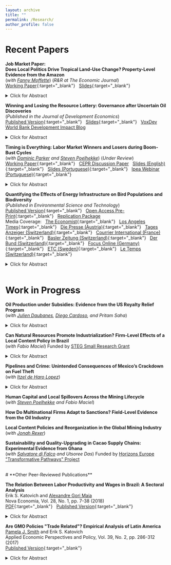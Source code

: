 ```yaml
---
layout: archive
title: ""
permalink: /Research/
author_profile: false
---
```

# **Recent Papers**<br/> 

**Job Market Paper:**<br/> 
**Does Local Politics Drive Tropical Land-Use Change? Property-Level Evidence from the Amazon** <br/> (_with [Fanny Moffette](https://fannymoffette.com/)_) (_R&R at The Economic Journal_) <br/> [Working Paper](/files/Katovich_Moffette_Local_Politics_of_Land_Use.pdf){:target="_blank"} &nbsp; [Slides](/files/Katovich_LandUse_90MinuteSlides.pdf){:target="_blank"}
<details><summary>Click for Abstract</summary><font size="-1">Land conversion to agriculture is a defining environmental challenge for tropical regions. We construct a novel panel dataset of land-use changes on the properties of municipal politicians and campaign donors in the Brazilian Amazon to assess channels through which local politics may drive land conversion. Estimating event studies around close mayoral elections, we find that large landholders significantly increase soy cultivation while the candidate they donated to is in office. This suggests landholders invest in political influence to overcome barriers to agricultural intensification. In turn, mayors who receive landholder donations govern in favor of agriculture – increasing spending on agricultural promotion and distribution of rural credit. While agricultural promotion "returns the favor" for mayors’ donors, it is not precisely targeted. We document large spillovers onto non-donor properties, resulting in increased deforestation and environmental violations. Results reveal how patronage and special interests drive land-use change and deforestation in the Amazon.  </font>
<br/>
</details>

**Winning and Losing the Resource Lottery: Governance after Uncertain Oil Discoveries** <br/> (_Published in the Journal of Development Economics_) <br/>
[Published Version](https://www.sciencedirect.com/science/article/pii/S0304387823001608?dgcid=SSRN_redirect_SD&ssrnid=4359168){:target="_blank"} &nbsp; [Slides](/files/Katovich_Winning_the_Resource_Lottery_Slides.pdf){:target="_blank"} &nbsp; [VoxDev](https://voxdev.org/topic/public-economics/unpredictable-oil-discoveries-fail-deliver-local-development-benefits) &nbsp; [World Bank Development Impact Blog](https://blogs.worldbank.org/impactevaluations/governing-rocky-beginnings-resource-boom-how-do-local-governments-respond-oil) 
<details><summary>Click for Abstract</summary>
<font size="-1">Natural resource discoveries are often followed by delays and uncertain production outcomes, creating challenges for governments that anticipate resource revenues. I leverage exogenous subnational variation in offshore oil discoveries in Brazil to identify dynamic effects of discovery news and revenue shocks on local public finances, public goods provision, and politics. Municipalities where discoveries are realized enjoy significant growth in revenues and spending, but fail to improve public goods provision or stimulate economic activity. Municipalities that experience discovery announcements but never receive windfalls suffer long-term declines in revenues, investment, and public goods provision relative to never-treated controls. I show that electoral responses underlie these dynamics: discovery announcements draw less-educated candidates into local politics, and shortfalls between anticipated and realized oil revenues increase political turnover. Findings highlight discovery uncertainty as a fundamental resource governance challenge, and reveal mismanagement of windfalls and adjustment costs after disappointment as two faces of the Resource Curse.</font>
 <br/>
</details>

**Timing is Everything: Labor Market Winners and Losers during Boom-Bust Cycles**  <br/> (_with [Dominic Parker](https://aae.wisc.edu/dparker/) and [Steven Poelhekke](https://sites.google.com/site/stevenpoelhekke/)_) (_Under Review_) <br/> [Working Paper](/files/Katovich_Parker_Poelhekke_TimingIsEverything.pdf){:target="_blank"} &nbsp; [CEPR Discussion Paper](https://cepr.org/publications/dp17887) &nbsp; [Slides (English)](/files/Katovich_Timing_is_Everything_Slides.pdf){:target="_blank"} &nbsp; [Slides (Portuguese)](/files/Katovich_Ipea_Slides.pdf){:target="_blank"} &nbsp; [Ipea Webinar (Portuguese)](https://www.youtube.com/watch?v=oqSdEmHB6YA){:target="_blank"}
<details><summary>Click for Abstract</summary>
<font size="-1">Sectoral expansions and contractions require labor reallocation between declining and booming sectors. Which types of workers gain and lose during these transitions? Using linked employer-employee panel data from Brazil spanning a full boom-bust cycle in its oil sector, we find that timing of labor market entry is critical. Only highly educated workers hired at the onset of a boom reap significant earnings and employment benefits. Low-education workers and later entrants experience earnings and employment penalties, reflecting a last-in, first-out pattern. Skilled professional occupations insulate high-education early entrants during downturns, while a boom in sector-specific education erodes earnings of later entrants.</font>
<br/>
</details>

**Quantifying the Effects of Energy Infrastructure on Bird Populations and Biodiversity** <br/>  (_Published in Environmental Science and Technology_) <br/> 
[Published Version](https://pubs.acs.org/doi/10.1021/acs.est.3c03899){:target="_blank"} &nbsp; [Open Access Pre-Print](/files/Katovich_Birds_and_Energy_Infrastructure_PrePrint.pdf){:target="_blank"} &nbsp; [Replication Package](https://github.com/ekatovich/Birds_and_Energy_Infrastructure)
<br/> 
Media Coverage: &nbsp; [The Economist](https://www.economist.com/science-and-technology/2024/01/10/wind-turbines-are-friendlier-to-birds-than-oil-and-gas-drilling){:target="_blank"} &nbsp; [Los Angeles Times](https://www.latimes.com/environment/newsletter/2024-01-11/column-yes-wind-turbines-kill-birds-but-fracking-is-much-worse-boiling-point){:target="_blank"} &nbsp; [Die Presse (Austria)](https://www.diepresse.com/17998356/windraeder-schaden-den-voegeln-nicht){:target="_blank"} &nbsp; [Tages Anzeiger (Switzerland)](https://www.tagesanzeiger.ch/windenergie-vogelfreundlicher-als-foerderung-von-oel-und-gas-256597540201){:target="_blank"} &nbsp; [Courrier International (France)](https://www.courrierinternational.com/article/biodiversite-les-eoliennes-tueuses-d-oiseaux-un-argument-a-relativiser){:target="_blank"} &nbsp; [Basler Zeitung (Switzerland)](https://www.bazonline.ch/windenergie-vogelfreundlicher-als-foerderung-von-oel-und-gas-256597540201){:target="_blank"} &nbsp; [Der Bund (Switzerland)](https://www.derbund.ch/windenergie-vogelfreundlicher-als-foerderung-von-oel-und-gas-256597540201){:target="_blank"} &nbsp; [Focus Online (Germany)](https://www.focus.de/auto/elektroauto/news/windkraft-und-voegel-forscher-zeigen-was-die-tiere-wirklich-gefaehrdet_id_259578605.html){:target="_blank"} &nbsp; [ETC (Sweden)](https://www.etc.se/klimat-miljo/ny-studie-vindkraft-mindre-skadligt-foer-faaglar-aen-fossil-energi){:target="_blank"} &nbsp; [Le Temps (Switzerland)](https://www.letemps.ch/sciences/environnement/les-eoliennes-sont-moins-dangereuses-pour-les-oiseaux-que-la-production-de-petrole){:target="_blank"}
<details><summary>Click for Abstract</summary>
<font size="-1">Shale oil and gas production and wind energy generation both expanded rapidly across the United States between 2000-2020, raising concerns over impacts on wildlife. I combine longitudinal micro-data from the National Audubon Society’s Christmas Bird Count with geolocated registries of all wind turbines and shale wells constructed in the contiguous US during this period to estimate the causal effects of these contrasting types of energy infrastructure on bird populations and biodiversity – key bellwethers of ecosystem health. Results show that the onset of shale oil and gas production reduces subsequent bird population counts by 15%, even after adjusting for location and year fixed effects, weather, counting effort, and anthropic land-use changes. Wind turbines do not have any measurable impact on bird counts. Negative effects of shale are larger when wells are drilled within important bird habitats. </font>
<br/>
</details>
<br/>

# **Work in Progress**<br/>

**Oil Production under Subsidies: Evidence from the US Royalty Relief Program** <br/> (_with [Julien Daubanes](https://www.jxdaubanes.com/), [Diego Cardoso](https://www.diegoscardoso.com/), and Pritam Saha_)<br/> 
<details><summary>Click for Abstract</summary>
<font size="-1"> Supply-side climate policies are receiving increasing attention from governments. For instance, the US is currently considering a major overhaul of rules governing oil extraction on federal lands – which have remained unchanged for nearly a century. We exploit lease-level variation introduced by a temporary royalty relief policy in 2020 to estimate the effects of changes in oil extraction taxes on drilling activity, oil and gas production, and royalty revenues. We assemble a month-lease panel covering drilling and production on all federal oil and gas leases in the contiguous United States between 2005-2022 that accounts for allocation agreements across leases. Using a difference-in-differences strategy that compares outcomes on leases approved for royalty relief with similar untreated leases, we find that royalty reductions lead to immediate increases in the number of producing wells (extensive margin), but also in production from already active wells (intensive margin). Evidence of an intensive-margin response differs from previous studies focused on conventional oil production, suggesting unconventional leases may be more reactive in the short run. Our estimates allow us to quantify the effects of proposed US oil extraction tax reforms on oil and gas production, public revenues, and carbon emissions. </font>
<br/>
</details> 

**Can Natural Resources Promote Industrialization? Firm-Level Effects of a Local Content Policy in Brazil** <br/>
(_with Fabio Maciel_) Funded by [STEG Small Research Grant](https://steg.cepr.org/projects/can-natural-resources-promote-industrialisation-firms-competition-and-spillovers)
<details><summary>Click for Abstract</summary>
<font size="-1">Industrial policies are hotly debated, but empirical evidence of their efficacy and underlying mechanisms is thin. I evaluate a common industrial policy–a local content requirement (LCR)–which requires multinational firms to source a percentage of their inputs from local suppliers. Using firm-level panel data from Brazil, I measure whether an LCR for the oil sector increased manufacturing firm growth, innovation, and productivity among upstream input-suppliers, or instead led to rent-seeking and inefficiencies. Competition is a primary mechanism underlying successful industrial policies. I measure whether targeted firms in more competitive subsectors exhibit higher productivity growth relative to firms in less competitive subsectors after introduction of the policy. Another justification of industrial policies is their potential to create positive spillovers. By measuring supply-chain linkages and distance between targeted and non-targeted firms, I estimate spillover effects of the LCR on the broader manufacturing sector. Finally, I leverage data on campaign donations made by LCR beneficiary firms and firm owners to explore the role of special interest politics in sustaining the LCR.</font>
<br/>
</details> 

**Pipelines and Crime: Unintended Consequences of Mexico’s Crackdown on Fuel Theft** <br/> (_with [Itzel de Haro Lopez](https://itzeldeharo.com/)_)<br/> 
<details><summary>Click for Abstract</summary>
<font size="-1"> Organized criminal groups in Mexico generate significant revenues through thefts of refined oil and gas products from pipelines. This paper measures the direct and spillover effects of the Mexican government's campaign to crack down on fuel thefts in 2019. We combine geospatial data on the presence of fuel and liquid petroleum gas (LPG) infrastructure with longitudinal data on crime and cartel presence to estimate the effects of increased enforcement on local levels of crime and violence. We find that a government crackdown on thefts from fuel pipelines led to a substitution in cartel activity and violence toward less-policed LPG pipelines, as well as spillovers of violence into municipalities bordering fuel pipeline locations. Furthermore, while the crackdown achieved its immediate aim of reducing fuel pipeline thefts, it failed to reduce cartel presence in pipeline municipalities.</font>
<br/>
</details> 

**Human Capital and Local Spillovers Across the Mining Lifecycle** <br/> (_with [Steven Poelhekke](https://sites.google.com/site/stevenpoelhekke/) and Fabio Maciel_)

**How Do Multinational Firms Adapt to Sanctions? Field-Level Evidence from the Oil Industry**

**Local Content Policies and Reorganization in the Global Mining Industry** <br/> (_with [Jonah Rexer](https://www.jonahrexer.com/)_)

**Sustainability and Quality-Upgrading in Cacao Supply Chains: Experimental Evidence from Ghana** <br/> (_with [Salvatore di Falco](https://sdifalco.weebly.com/) and Utsoree Das_) Funded by [Horizons Europe "Transformative Pathways" Project](https://transpath.eu/) <br/>
 

<br/>
# **Other Peer-Reviewed Publications**<br/>

**The Relation Between Labor Productivity and Wages in Brazil: A Sectoral Analysis** <br/>
Erik S. Katovich and [Alexandre Gori Maia](https://www4.eco.unicamp.br/docentes/gori/)<br/>
Nova Economia, Vol. 28, No. 1, pp. 7-38 (2018)<br/>
[PDF](/files/Katovich_Maia_NovaEconomia.pdf){:target="_blank"} &nbsp; [Published Version](https://doi.org/10.1590/0103-6351/3943){:target="_blank"}
<details><summary>Click for Abstract</summary>
<font size="-1">Labor productivity is a crucial long-run determinant of real wages. Nonetheless, wage and productivity dynamics often diverge in practice due to a range of economic and institutional factors. This study analyzes the relation between the dynamics of labor productivity and wages in Brazil from 1996 to 2014, and adopts a sectoral perspective to account for divergent trends among economic sectors. Analyses are based on pooled data drawn from the National Accounts and the Pesquisa Nacional por Amostra de Domicílios, and hierarchical data models are estimated to assess the impacts of state- and sector-level factors on individuals’ wages. Results indicate that productivity is significantly positively associated with wage levels for all economic sectors, but that institutional factors such as labor formalization and minimum wage exert equally significant impacts, suggesting that wage growth over the 1996-2014 period was as much the result of institutional changes as of transformation of Brazil’s productive structure.</font>
<br/>
</details> 

**Are GMO Policies "Trade Related"? Empirical Analysis of Latin America** <br/>
[Pamela J. Smith](https://www.apec.umn.edu/people/pamela-smith) and Erik S. Katovich<br/>
Applied Economic Perspectives and Policy, Vol. 39, No. 2, pp. 286-312 (2017)<br/>
[Published Version](https://doi.org/10.1093/aepp/ppw021){:target="_blank"}
<details><summary>Click for Abstract</summary>
<font size="-1">This paper empirically examines whether GMO policies are “trade related” for countries in Latin America (LA). First, we use the Balassa index to assess the “revealed comparative advantage” of LA countries. We find that LA countries have a revealed comparative advantage in GMO industries relative to the world, and that intra-regional trade in these industries is modest relative to external trade. Second, we estimate the Gravity model to examine the effects of importers’ GMO policies on Argentina and Brazil’s bilateral exports of soybeans and maize. We find that strong GMO policies in importers have a negative effect on Argentina’s bilateral exports of soybeans (an industry and country with historically high GMO content). Further, we find that past GMO policies are a strong determinant of Argentina’s future bilateral exports, and that the negative trade effects of strong GMO policies are increasing over time. In contrast, we find a weaker relationship between the GMO policies of importers and Brazil’s bilateral exports (consistent with Brazil’s more recent increases in GMO content). These findings for Argentina and Brazil provide a benchmark for other developing countries that are looking for guidance on servicing trading partners with diverse GMO policies.</font>
</details> <br/>



